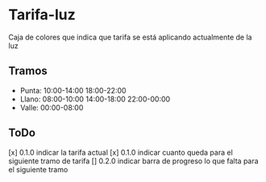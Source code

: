 # Tarifa-luz

Caja de colores que indica que tarifa se está aplicando actualmente de la luz


## Tramos

* Punta: 10:00-14:00  18:00-22:00
* Llano: 08:00-10:00  14:00-18:00  22:00-00:00
* Valle: 00:00-08:00

## ToDo

[x] 0.1.0 indicar la tarifa actual
[x] 0.1.0 indicar cuanto queda para el siguiente tramo de tarifa
[] 0.2.0 indicar barra de progreso lo que falta para el siguiente tramo
